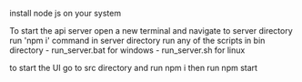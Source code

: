 install node js on your system

To start the api server
open a new terminal and navigate to server directory
run 'npm i' command in server directory
run any of the scripts in bin directory
    - run_server.bat for windows
    - run_server.sh for linux


to start the UI
go to src directory and run npm i 
then run npm start
